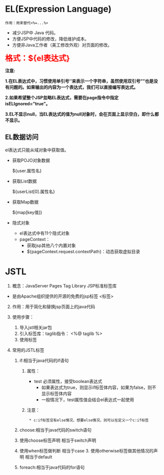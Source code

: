 # EL(Expression Language)

`作用：用来替代<%=...%>`

- 减少JSP中 Java 代码。
- 方便JSP中代码的修改，降低维护成本。
- 方便非Java工作者（美工修改外观）对页面的修改。

<span style="font-size:25px;font-weight:bold;color:red">格式：${el表达式}</span>

<b>注意: </b>

<b>1.在EL表达式中，习惯使用单引号’’来表示一个字符串，虽然使用双引号””也是没有问题的。如果输出的内容为一个表达式，我们可以直接编写表达式。</b>

<b>2.如果希望整个JSP忽略EL表达式，需要在page指令中指定isELIgnored=”true”。</b>

<b>3.EL不显示null，当EL表达式的值为null对象时，会在页面上显示空白，即什么都不显示。</b>

## EL数据访问

el表达式只能从域对象中获取值。

- 获取POJO对象数据

  ${user.属性名}

- 获取List数据

  ${userList[0].属性名}

- 获取Map数据

  ${map\[key值]}
  
- 隐式对象

  	* el表达式中有11个隐式对象
  	* pageContext：
  		* 获取jsp其他八个内置对象
  		* ${pageContext.request.contextPath}：动态获取虚拟目录

# JSTL

1. 概念：JavaServer Pages Tag Library  JSP标准标签库
	
* 是由Apache组织提供的开源的免费的jsp标签		<标签>
	
2. 作用：用于简化和替换jsp页面上的java代码		

3. 使用步骤：
	1. 导入jstl相关jar包
	2. 引入标签库：taglib指令：  <%@ taglib %>
	3. 使用标签

4. 常用的JSTL标签
	1. if:相当于java代码的if语句
		1. 属性：
            * test 必须属性，接受boolean表达式
                * 如果表达式为true，则显示if标签体内容，如果为false，则不显示标签体内容
                * 一般情况下，test属性值会结合el表达式一起使用
   		
      	 2. 注意：
	   
	    		 * c:if标签没有else情况，想要else情况，则可以在定义一个c:if标签
   2. choose:相当于java代码的switch语句
   	1. 使用choose标签声明         			相当于switch声明
     2. 使用when标签做判断         			相当于case
	     3. 使用otherwise标签做其他情况的声明    	相当于default
	
	3. foreach:相当于java代码的for语句